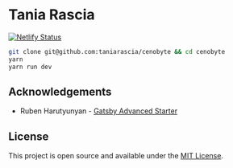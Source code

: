 # Tania Rascia

[![Netlify Status](https://api.netlify.com/api/v1/badges/0a51d0e9-f611-4dd8-887f-fc1889e68540/deploy-status)](https://app.netlify.com/sites/tania/deploys)

```bash
git clone git@github.com:taniarascia/cenobyte && cd cenobyte
yarn
yarn run dev
```

## Acknowledgements

- Ruben Harutyunyan - [Gatsby Advanced Starter](https://github.com/vagr9k/gatsby-advanced-starter/)

## License

This project is open source and available under the [MIT License](LICENSE).
